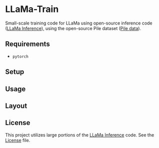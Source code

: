 # LLaMa-Train
Small-scale training code for LLaMa using open-source inference code ([LLaMa Inference](https://github.com/facebookresearch/llama)), using the open-source Pile dataset ([Pile data](https://the-eye.eu/public/AI/pile/)).

## Requirements
- `pytorch`

## Setup

## Usage

## Layout


## License
This project utilizes large portions of the [LLaMa Inference](https://github.com/facebookresearch/llama) code. See the [License](LICENSE) file.
